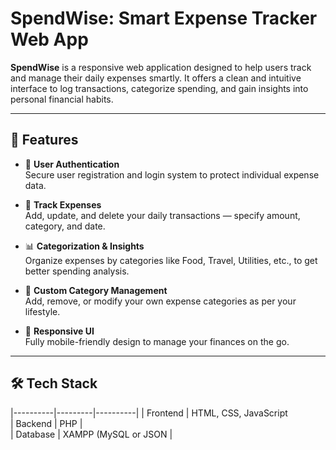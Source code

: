 # SpendWise: Smart Expense Tracker Web App

**SpendWise** is a responsive web application designed to help users track and manage their daily expenses smartly. It offers a clean and intuitive interface to log transactions, categorize spending, and gain insights into personal financial habits.

---

## 🚀 Features

- 🔐 **User Authentication**  
  Secure user registration and login system to protect individual expense data.

- 💸 **Track Expenses**  
  Add, update, and delete your daily transactions — specify amount, category, and date.

- 📊 **Categorization & Insights**  
  Organize expenses by categories like Food, Travel, Utilities, etc., to get better spending analysis.

- 🎯 **Custom Category Management**  
  Add, remove, or modify your own expense categories as per your lifestyle.

- 📱 **Responsive UI**  
  Fully mobile-friendly design to manage your finances on the go.

---

## 🛠️ Tech Stack

|----------|---------|----------|
| Frontend | HTML, CSS, JavaScript  
| Backend  |  PHP    |          
| Database | XAMPP (MySQL or JSON |         
